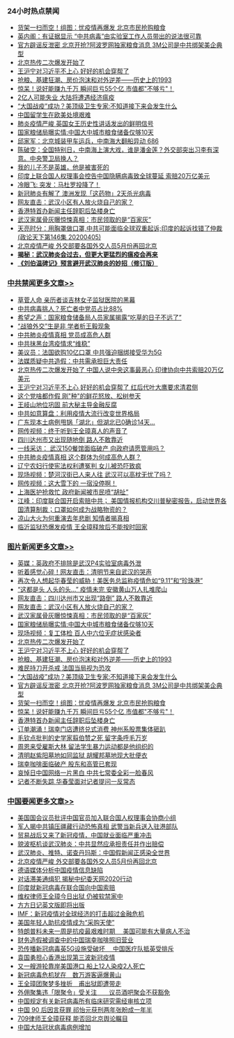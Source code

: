 <div class="catlist">
<h3>24小时热点禁闻</h3>
<ul>
<li><a href="https://github.com/fqnews/bnews/blob/master/topimagenews/20200405/1307033.md">货架一扫而空！组图：忧疫情再爆发 北京市民抢购粮食</a></li>
<li><a href="https://github.com/fqnews/bnews/blob/master/comments/20200405/1307053.md">英内阁：有证据显示 “中共病毒”由实验室工作人员带出的说法很可靠</a></li>
<li><a href="https://github.com/fqnews/bnews/blob/master/topimagenews/20200405/1307060.md">官方辟谣反泄密 北京开抢?阿波罗网独家粮食消息 3M公司是中共绑架美企典型</a></li>
<li><a href="https://github.com/fqnews/bnews/blob/master/topimagenews/20200405/1307149.md">北京热传二次爆发开始了</a></li>
<li><a href="https://github.com/fqnews/bnews/blob/master/topimagenews/20200405/1307123.md">王沪宁对习近平不上心 好好的机会穿帮了</a></li>
<li><a href="https://github.com/fqnews/bnews/blob/master/topimagenews/20200405/1307086.md">抢粮、基建狂潮、房价泡沫和对外逆差——历史上的1993</a></li>
<li><a href="https://github.com/fqnews/bnews/blob/master/topimagenews/20200405/1307032.md">惊呆！说好能赚九千万 瞬间巨亏55个亿 市值都&quot;不够亏&quot;！</a></li>
<li><a href="https://github.com/fqnews/bnews/blob/master/cbnews/20200405/1307052.md">2亿人可能失业 大陆将遭遇经济瘟疫</a></li>
<li><a href="https://github.com/fqnews/bnews/blob/master/topimagenews/20200405/1307082.md">“大国战疫”成功？美顶级卫生专家:不知道接下来会发生什么</a></li>
<li><a href="https://github.com/fqnews/bnews/blob/master/ssgc/20200406/1307194.md">中国留学生在欧美处境艰难</a></li>
<li><a href="https://github.com/fqnews/bnews/blob/master/cbnews/20200405/1307143.md">肺炎疫情严峻 英国女王历史性讲话发出的鲜明信号</a></li>
<li><a href="https://github.com/fqnews/bnews/blob/master/topimagenews/20200406/1307227.md">国家粮储局曝实情:中国大中城市粮食储备仅够10天</a></li>
<li><a href="https://github.com/fqnews/bnews/blob/master/bannedvideo/20200405/1307151.md">邱家军：北京城装甲车运兵，中南海大翻船异动 686 </a></li>
<li><a href="https://github.com/fqnews/bnews/blob/master/cbnews/20200405/1307076.md">陈破空：全国特别日，中南海上演大戏，谁是潘金莲？外交部突出习李有深意。中央警卫局换人？ </a></li>
<li><a href="https://github.com/fqnews/bnews/blob/master/ssgc/20200406/1307203.md">我的儿子不是英雄，他是被害死的</a></li>
<li><a href="https://github.com/fqnews/bnews/blob/master/cbnews/20200405/1307059.md">印度上联合国人权理事会控告中国隐瞒病毒致全球蔓延 索赔20万亿美元</a></li>
<li><a href="https://github.com/fqnews/bnews/blob/master/baitai/20200406/1307249.md">冷眼飞: 突发：马杜罗投降了！</a></li>
<li><a href="https://github.com/fqnews/bnews/blob/master/baitai/20200405/1307041.md">新冠肺炎有解了 澳洲发现「这药物」2天杀光病毒</a></li>
<li><a href="https://github.com/fqnews/bnews/blob/master/topimagenews/20200406/1307229.md">网友直击：武汉小区有人放火烧自己的家？</a></li>
<li><a href="https://github.com/fqnews/bnews/blob/master/topimagenews/20200405/1307031.md">香港特首办新闻主任辞职后坠楼身亡</a></li>
<li><a href="https://github.com/fqnews/bnews/blob/master/topimagenews/20200406/1307228.md">武汉家属骨灰曝惊悚真相：市民领取的是“百家灰”</a></li>
<li><a href="https://github.com/fqnews/bnews/blob/master/cbnews/20200406/1307213.md">天亮时分：用胸罩做口罩,中共可能面临全球双重起诉;印度的起诉找错了仲裁(政论天下第146集 20200405) </a></li>
<li><a href="https://github.com/fqnews/bnews/blob/master/headline/20200406/1307171.md">北京疫情严峻 外交部要各国外交人员5月份再回北京</a></li>
<li><b><a href="https://github.com/fqnews/bnews/blob/master/comments/20200211/1275071.md" target="_blank">揭秘：武汉肺炎会过去，但更大更猛烈的瘟疫会再来</a></b></li>
<li><b><a href="https://github.com/fqnews/bnews/blob/master/comments/20200207/1272816.md" target="_blank">《刘伯温碑记》预言避开武汉肺炎的妙招（修订版）</a></b></li>
</ul>
</div>

<div class="catlist">
<h3><a href="https://github.com/fqnews/bnews/blob/master/cbnews/" target="_blank">中共禁闻</a><span><a href="https://github.com/fqnews/bnews/blob/master/cbnews/" target="_blank" rel="nofollow">更多文章>></a></span></h3>
<ul>
<li><a href="https://github.com/fqnews/bnews/blob/master/cbnews/20200406/1307473.md" target="_blank">草菅人命 亲历者谈吉林女子监狱医院的黑幕</a></li>
<li><a href="https://github.com/fqnews/bnews/blob/master/cbnews/20200406/1307472.md" target="_blank">中共病毒挑人？死亡者中党员占比88%</a></li>
<li><a href="https://github.com/fqnews/bnews/blob/master/cbnews/20200406/1307465.md" target="_blank">希望之声：国家粮食储备局人员家属揭露“吃草的日子不远了”</a></li>
<li><a href="https://github.com/fqnews/bnews/blob/master/cbnews/20200406/1307438.md" target="_blank">“战狼外交”生是非 学者析王毅现象</a></li>
<li><a href="https://github.com/fqnews/bnews/blob/master/cbnews/20200406/1307437.md" target="_blank">中共肺炎疫情真相 党员成高危人群</a></li>
<li><a href="https://github.com/fqnews/bnews/blob/master/cbnews/20200406/1307436.md" target="_blank">中共抹黑台湾疫情求“维稳”</a></li>
<li><a href="https://github.com/fqnews/bnews/blob/master/cbnews/20200406/1307435.md" target="_blank">美议员：法国欲购10亿口罩 中共强迫捆绑接受华为5G</a></li>
<li><a href="https://github.com/fqnews/bnews/blob/master/cbnews/20200406/1307434.md" target="_blank">法媒质疑中共造假：中共需承担巨大责任</a></li>
<li><a href="https://github.com/fqnews/bnews/blob/master/cbnews/20200406/1307433.md" target="_blank">北京热传二次爆发开始了 中国人说中央这事最恶心 印律协向中共索赔20万亿美元</a></li>
<li><a href="https://github.com/fqnews/bnews/blob/master/cbnews/20200406/1307432.md" target="_blank">王沪宁对习近平不上心 好好的机会穿帮了 红后代叶大鹰要求清君侧</a></li>
<li><a href="https://github.com/fqnews/bnews/blob/master/cbnews/20200406/1307431.md" target="_blank">这个党啥都作假 刚&quot;种&quot;的鲜花怒放、松树参天</a></li>
<li><a href="https://github.com/fqnews/bnews/blob/master/cbnews/20200406/1307430.md" target="_blank">王岐山地位巩固 前大秘主导金融反腐</a></li>
<li><a href="https://github.com/fqnews/bnews/blob/master/cbnews/20200406/1307429.md" target="_blank">中共如意算盘：利用疫情大流行改变世界格局</a></li>
<li><a href="https://github.com/fqnews/bnews/blob/master/cbnews/20200406/1307342.md" target="_blank">广东现本土病例甩锅「湖北」但湖北已0确诊14天…</a></li>
<li><a href="https://github.com/fqnews/bnews/blob/master/cbnews/20200406/1307341.md" target="_blank">网传视频：终于听到王全璋真人的声音了</a></li>
<li><a href="https://github.com/fqnews/bnews/blob/master/cbnews/20200406/1307340.md" target="_blank">四川达州市又出现随地倒 路人不敢靠近</a></li>
<li><a href="https://github.com/fqnews/bnews/blob/master/cbnews/20200406/1307339.md" target="_blank">一线采访： 武汉150餐馆面临破产 向政府请愿管用吗？</a></li>
<li><a href="https://github.com/fqnews/bnews/blob/master/cbnews/20200406/1307338.md" target="_blank">中共肺炎疫情真相 这个群体为何成高危人群？</a></li>
<li><a href="https://github.com/fqnews/bnews/blob/master/cbnews/20200406/1307337.md" target="_blank">辽宁农妇行使宪法权利遭冤判 女儿被恐吓致疯</a></li>
<li><a href="https://github.com/fqnews/bnews/blob/master/cbnews/20200406/1307336.md" target="_blank">现场视频：楚河汉街已人来人往 武汉可以高枕无忧了吗？</a></li>
<li><a href="https://github.com/fqnews/bnews/blob/master/cbnews/20200406/1307335.md" target="_blank">网传视频：这大雪下的 一宿没停啊！</a></li>
<li><a href="https://github.com/fqnews/bnews/blob/master/cbnews/20200406/1307334.md" target="_blank">上海医护抢救忙 政府新闻被市民喷“胡扯”</a></li>
<li><a href="https://github.com/fqnews/bnews/blob/master/cbnews/20200406/1307331.md" target="_blank">江峰：印度联合国开启索赔中共； 美国情报机构交川普秘密报告，启动世界各国清算制裁；口罩如何成为战略物资的？</a></li>
<li><a href="https://github.com/fqnews/bnews/blob/master/cbnews/20200406/1307285.md" target="_blank">凉山大火为何重演去年悲剧 知情者揭真相</a></li>
<li><a href="https://github.com/fqnews/bnews/blob/master/cbnews/20200406/1307277.md" target="_blank">临沂监狱恐爆发疫情 王全璋释放后不能按时回家</a></li>

</ul>
</div>
<div class="catlist">
<h3><a href="https://github.com/fqnews/bnews/blob/master/topimagenews/" target="_blank">图片新闻</a><span><a href="https://github.com/fqnews/bnews/blob/master/topimagenews/" target="_blank" rel="nofollow">更多文章>></a></span></h3>
<ul>
<li><a href="https://github.com/fqnews/bnews/blob/master/topimagenews/20200406/1307460.md" target="_blank">英媒：英政府不排除是武汉P4实验室病毒外泄</a></li>
<li><a href="https://github.com/fqnews/bnews/blob/master/topimagenews/20200406/1307333.md" target="_blank">听着感觉心碎！网友直击：清明节来自武汉的哭声</a></li>
<li><a href="https://github.com/fqnews/bnews/blob/master/topimagenews/20200406/1307321.md" target="_blank">再次令人想起华春莹的威胁！美医务总监称疫情危如“9.11”和“珍珠港”</a></li>
<li><a href="https://github.com/fqnews/bnews/blob/master/topimagenews/20200406/1307320.md" target="_blank">“这都是头 人头的头…” 疫情未完 安徽黄山万人扎堆爬山</a></li>
<li><a href="https://github.com/fqnews/bnews/blob/master/topimagenews/20200406/1307319.md" target="_blank">网友直击：四川达州市又出现“路倒” 路人不敢靠近</a></li>
<li><a href="https://github.com/fqnews/bnews/blob/master/topimagenews/20200406/1307229.md" target="_blank">网友直击：武汉小区有人放火烧自己的家？</a></li>
<li><a href="https://github.com/fqnews/bnews/blob/master/topimagenews/20200406/1307228.md" target="_blank">武汉家属骨灰曝惊悚真相：市民领取的是“百家灰”</a></li>
<li><a href="https://github.com/fqnews/bnews/blob/master/topimagenews/20200406/1307227.md" target="_blank">国家粮储局曝实情:中国大中城市粮食储备仅够10天</a></li>
<li><a href="https://github.com/fqnews/bnews/blob/master/topimagenews/20200406/1307226.md" target="_blank">现场视频：复工体检 百人中六位无症状感染者</a></li>
<li><a href="https://github.com/fqnews/bnews/blob/master/topimagenews/20200405/1307149.md" target="_blank">北京热传二次爆发开始了</a></li>
<li><a href="https://github.com/fqnews/bnews/blob/master/topimagenews/20200405/1307123.md" target="_blank">王沪宁对习近平不上心 好好的机会穿帮了</a></li>
<li><a href="https://github.com/fqnews/bnews/blob/master/topimagenews/20200405/1307086.md" target="_blank">抢粮、基建狂潮、房价泡沫和对外逆差——历史上的1993</a></li>
<li><a href="https://github.com/fqnews/bnews/blob/master/topimagenews/20200405/1307083.md" target="_blank">难民持刀开杀戒 法国当局视为恐攻</a></li>
<li><a href="https://github.com/fqnews/bnews/blob/master/topimagenews/20200405/1307082.md" target="_blank">“大国战疫”成功？美顶级卫生专家:不知道接下来会发生什么</a></li>
<li><a href="https://github.com/fqnews/bnews/blob/master/topimagenews/20200405/1307060.md" target="_blank">官方辟谣反泄密 北京开抢?阿波罗网独家粮食消息 3M公司是中共绑架美企典型</a></li>
<li><a href="https://github.com/fqnews/bnews/blob/master/topimagenews/20200405/1307033.md" target="_blank">货架一扫而空！组图：忧疫情再爆发 北京市民抢购粮食</a></li>
<li><a href="https://github.com/fqnews/bnews/blob/master/topimagenews/20200405/1307032.md" target="_blank">惊呆！说好能赚九千万 瞬间巨亏55个亿 市值都&quot;不够亏&quot;！</a></li>
<li><a href="https://github.com/fqnews/bnews/blob/master/topimagenews/20200405/1307031.md" target="_blank">香港特首办新闻主任辞职后坠楼身亡</a></li>
<li><a href="https://github.com/fqnews/bnews/blob/master/topimagenews/20200405/1307015.md" target="_blank">订单潮涌！瑞幸门店遭挤兑式消费 神州系股票集体砸趴</a></li>
<li><a href="https://github.com/fqnews/bnews/blob/master/topimagenews/20200405/1307014.md" target="_blank">毛钦点批判的史学家翦伯赞之死 留字条呼毛万岁</a></li>
<li><a href="https://github.com/fqnews/bnews/blob/master/topimagenews/20200405/1307013.md" target="_blank">周恩来受雇斯大林 留法学生暴力运动都是他组织的</a></li>
<li><a href="https://github.com/fqnews/bnews/blob/master/topimagenews/20200405/1307012.md" target="_blank">清明赵紫阳墓地如同监狱 胡耀邦墓地现大批便衣</a></li>
<li><a href="https://github.com/fqnews/bnews/blob/master/topimagenews/20200405/1307011.md" target="_blank">瑞幸咖啡面临破产 股东和高管已套现</a></li>
<li><a href="https://github.com/fqnews/bnews/blob/master/topimagenews/20200405/1306983.md" target="_blank">哀悼日中国网络一片黑白 中共七常委全彩一脸春风</a></li>
<li><a href="https://github.com/fqnews/bnews/blob/master/topimagenews/20200405/1306982.md" target="_blank">记者不断失踪 华春莹面对记者提问一反常态</a></li>

</ul>
</div>
<div class="catlist">
<h3><a href="https://github.com/fqnews/bnews/blob/master/headline/" target="_blank">中国要闻</a><span><a href="https://github.com/fqnews/bnews/blob/master/headline/" target="_blank" rel="nofollow">更多文章>></a></span></h3>
<ul>
<li><a href="https://github.com/fqnews/bnews/blob/master/headline/20200406/1307458.md" target="_blank">美国国会议员批评中国官员加入联合国人权理事会协商小组</a></li>
<li><a href="https://github.com/fqnews/bnews/blob/master/headline/20200406/1307455.md" target="_blank">军人揭中共镇压疆藏行动恐怖真相 武警当新兵送入驻港部队</a></li>
<li><a href="https://github.com/fqnews/bnews/blob/master/headline/20200406/1307317.md" target="_blank">贸易战后又来了新冠疫情，中国就业面临严重冲击</a></li>
<li><a href="https://github.com/fqnews/bnews/blob/master/headline/20200406/1307225.md" target="_blank">貌波枢机谈武汉肺炎：中共显然应承担责任并作出赔偿</a></li>
<li><a href="https://github.com/fqnews/bnews/blob/master/headline/20200406/1307224.md" target="_blank">武汉肺炎、推特、诺查丹玛斯：中国假新闻正感染全世界</a></li>
<li><a href="https://github.com/fqnews/bnews/blob/master/headline/20200406/1307171.md" target="_blank">北京疫情严峻 外交部要各国外交人员5月份再回北京</a></li>
<li><a href="https://github.com/fqnews/bnews/blob/master/headline/20200406/1307170.md" target="_blank">德语媒体分析中国疫情信息缺陷</a></li>
<li><a href="https://github.com/fqnews/bnews/blob/master/headline/20200406/1307168.md" target="_blank">对话滞美通缉犯   揭秘中纪委天网2020行动</a></li>
<li><a href="https://github.com/fqnews/bnews/blob/master/headline/20200405/1307155.md" target="_blank">印度就新冠病毒在联合国向中国索赔</a></li>
<li><a href="https://github.com/fqnews/bnews/blob/master/headline/20200405/1307154.md" target="_blank">维权律师王全璋今日出狱 仍被软禁家中</a></li>
<li><a href="https://github.com/fqnews/bnews/blob/master/headline/20200405/1307153.md" target="_blank">方方日记英文版即将出版</a></li>
<li><a href="https://github.com/fqnews/bnews/blob/master/headline/20200405/1307152.md" target="_blank">IMF：新冠疫情对全球经济的打击超过金融危机</a></li>
<li><a href="https://github.com/fqnews/bnews/blob/master/headline/20200405/1307150.md" target="_blank">美国年轻人助抗疫情成为“采购天使”</a></li>
<li><a href="https://github.com/fqnews/bnews/blob/master/headline/20200405/1307142.md" target="_blank">特朗普料未来一周是抗疫最艰难时期　 美国可能有大量病人不治</a></li>
<li><a href="https://github.com/fqnews/bnews/blob/master/headline/20200405/1307134.md" target="_blank">财务造假被调查中的中国瑞幸咖啡照旧营业</a></li>
<li><a href="https://github.com/fqnews/bnews/blob/master/headline/20200405/1307133.md" target="_blank">恐传播新冠病毒英5G设施受破坏　 中国医疗队抵英受排斥</a></li>
<li><a href="https://github.com/fqnews/bnews/blob/master/headline/20200405/1307132.md" target="_blank">袁国勇担心香港出现第三波新冠疫情</a></li>
<li><a href="https://github.com/fqnews/bnews/blob/master/headline/20200405/1307126.md" target="_blank">又一艘游轮靠岸美国港口 船上12人染疫2人死亡</a></li>
<li><a href="https://github.com/fqnews/bnews/blob/master/headline/20200405/1307125.md" target="_blank">新冠病毒危机犹在　数万游客逼爆黄山</a></li>
<li><a href="https://github.com/fqnews/bnews/blob/master/headline/20200405/1307124.md" target="_blank">王全璋团聚梦多挫折　甫出狱即遭带走</a></li>
<li><a href="https://github.com/fqnews/bnews/blob/master/headline/20200405/1307116.md" target="_blank">外佣聚集违「限聚令」受关注　　议员酒吧聚会不获豁免</a></li>
<li><a href="https://github.com/fqnews/bnews/blob/master/headline/20200405/1307111.md" target="_blank">中国规定有关新冠病毒所有临床研究需经审核立项</a></li>
<li><a href="https://github.com/fqnews/bnews/blob/master/headline/20200405/1307094.md" target="_blank">中国 90 后因言获罪 祁怡元获刑两年张盼成一年半</a></li>
<li><a href="https://github.com/fqnews/bnews/blob/master/headline/20200405/1307051.md" target="_blank">709律师王全璋获释 能否回北京舆论瞩目</a></li>
<li><a href="https://github.com/fqnews/bnews/blob/master/headline/20200405/1307016.md" target="_blank">中国大陆冠状病毒病例增加</a></li>

</ul>
</div>